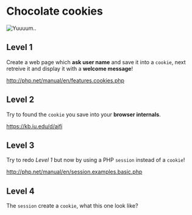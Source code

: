 # Chocolate cookies

![Yuuuum..](https://upload.wikimedia.org/wikipedia/commons/3/3c/Chocolate_Cookies_with_Chocolate_Peanut_Butter_Chips.jpg)

## Level 1

Create a web page which **ask user name** and save it into a `cookie`, next retreive it and display it with a **welcome message**!

http://php.net/manual/en/features.cookies.php

## Level 2

Try to found the `cookie` you save into your **browser internals**.

https://kb.iu.edu/d/ajfi

## Level 3

Try to redo _Level 1_ but now by using a PHP `session` instead of a `cookie`!

http://php.net/manual/en/session.examples.basic.php

## Level 4

The `session` create a `cookie`, what this one look like?

